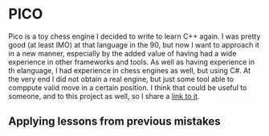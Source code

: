 # PICO
Pico is a toy chess engine I decided to write to learn C++ again. I was pretty good (at least IMO) at that language in the 90, but now I want to approach it in a new manner, especially by the added value of having had a wide experience in other frameworks and tools.
As well as having experience in th elanguage, I had experience in chess engines as well, but using C#. At the very end I did not obtain a real engine, but just some tool able to comppute valid move in a certain position.
I think that could be useful to someone, and to this project as well, so I share a [link to it](https://github.com/FelicePollano/Felpo-II).

## Applying lessons from previous mistakes


